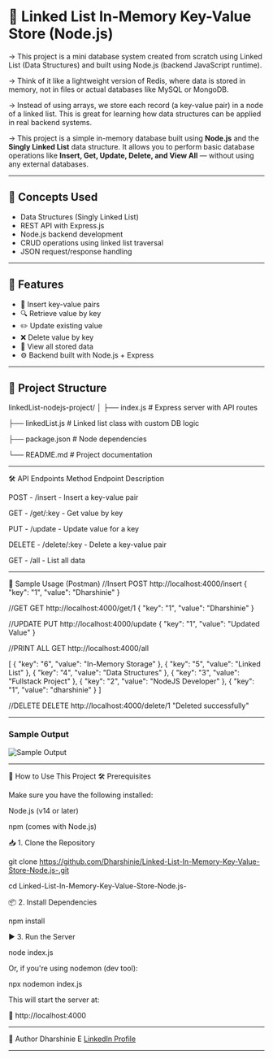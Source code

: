 
# 🔗 Linked List In-Memory Key-Value Store (Node.js)

-> This project is a mini database system created from scratch using Linked List (Data Structures) and built using Node.js (backend JavaScript runtime).

-> Think of it like a lightweight version of Redis, where data is stored in memory, not in files or actual databases like MySQL or MongoDB.

-> Instead of using arrays, we store each record (a key-value pair) in a node of a linked list. This is great for learning how data structures can be applied in real backend systems.

-> This project is a simple in-memory database built using **Node.js** and the **Singly Linked List** data structure. It allows you to perform basic database operations like **Insert, Get, Update, Delete, and View All** — without using any external databases.

---

## 🧠 Concepts Used

- Data Structures (Singly Linked List)
- REST API with Express.js
- Node.js backend development
- CRUD operations using linked list traversal
- JSON request/response handling

---

## 🚀 Features

- 🔄 Insert key-value pairs
- 🔍 Retrieve value by key
- ✏️ Update existing value
- ❌ Delete value by key
- 📃 View all stored data
- ⚙️ Backend built with Node.js + Express

---

## 📂 Project Structure

linkedList-nodejs-project/
│
├── index.js # Express server with API routes

├── linkedList.js # Linked list class with custom DB logic

├── package.json # Node dependencies

└── README.md # Project documentation

---

🛠️ API Endpoints
Method	   Endpoint	        Description

POST	- /insert	   -   Insert a key-value pair

GET	    - /get/:key	   -   Get value by key

PUT	    - /update	   -   Update value for a key

DELETE	- /delete/:key -   Delete a key-value pair

GET	    - /all	       -   List all data

---

🧪 Sample Usage (Postman)
//Insert
POST http://localhost:4000/insert
{
  "key": "1",
  "value": "Dharshinie"
}



//GET
GET http://localhost:4000/get/1
{
  "key": "1",
  "value": "Dharshinie"
}



//UPDATE
PUT http://localhost:4000/update
{
  "key": "1",
  "value": "Updated Value"
}




//PRINT ALL
GET http://localhost:4000/all

[
    {
        "key": "6",
        "value": "In-Memory Storage"
    },
    {
        "key": "5",
        "value": "Linked List"
    },
    {
        "key": "4",
        "value": "Data Structures"
    },
    {
        "key": "3",
        "value": "Fullstack Project"
    },
    {
        "key": "2",
        "value": "NodeJS Developer"
    },
    {
        "key": "1",
        "value": "dharshinie"
    }
]




//DELETE
DELETE http://localhost:4000/delete/1
"Deleted successfully"

---

### Sample Output

![Sample Output](https://github.com/user-attachments/assets/c31069dd-f4fc-4bf0-b9a2-403564e8f7b5)

---

🚀 How to Use This Project
🛠️ Prerequisites

Make sure you have the following installed:

Node.js (v14 or later)

npm (comes with Node.js)

📥 1. Clone the Repository

git clone https://github.com/Dharshinie/Linked-List-In-Memory-Key-Value-Store-Node.js-.git

cd Linked-List-In-Memory-Key-Value-Store-Node.js-

📦 2. Install Dependencies

npm install

▶️ 3. Run the Server

node index.js

Or, if you're using nodemon (dev tool):

npx nodemon index.js

This will start the server at:

📡 http://localhost:4000

---

📌 Author
Dharshinie E
[LinkedIn Profile](https://www.linkedin.com/in/dharsh-shinie/)

---

